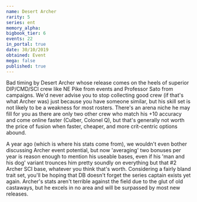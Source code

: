 ```yaml
---
name: Desert Archer
rarity: 5
series: ent
memory_alpha:
bigbook_tier: 6
events: 22
in_portal: true
date: 30/10/2019
obtained: Event
mega: false
published: true
---
```


Bad timing by Desert Archer whose release comes on the heels of superior DIP/CMD/SCI crew like NE Pike from events and Professor Sato from campaigns. We'd never advise you to stop collecting good crew (if that's what Archer was) just because you have someone similar, but his skill set is not likely to be a weakness for most rosters. There's an arena niche he may fill for you as there are only two other crew who match his +10 accuracy and come online faster (Culber, Colonel Q), but that's generally not worth the price of fusion when faster, cheaper, and more crit-centric options abound.

A year ago (which is where his stats come from), we wouldn't even bother discussing Archer event potential, but now 'averaging' two bonuses per year is reason enough to mention his useable bases, even if his 'man and his dog' variant trounces him pretty soundly on everything but that #2 Archer SCI base, whatever you think that's worth. Considering a fairly bland trait set, you'll be hoping that DB doesn't forget the series captain exists yet again. Archer's stats aren't terrible against the field due to the glut of old castaways, but he excels in no area and will be surpassed by most new releases.
